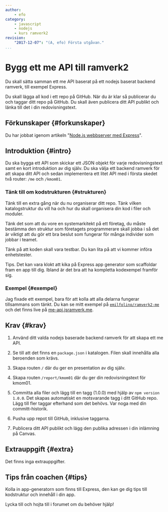 ```yaml
---
author:
    - efo
category:
    - javascript
    - nodejs
    - kurs ramverk2
revision:
    "2017-12-07": "(A, efo) Första utgåvan."
...
```

Bygg ett me API till ramverk2
===================================

Du skall sätta samman ett me API baserat på ett nodejs baserat backend ramverk, till exempel Express.

Du skall lägga all kod i ett repo på GitHub. När du är klar så publicerar du och taggar ditt repo på GitHub. Du skall även publicera ditt API publikt och länka till det i din redovisningstext.

<!--more-->



Förkunskaper {#forkunskaper}
-----------------------

Du har jobbat igenom artikeln "[Node.js webbserver med Express](kunskap/nodejs-webbserver-med-express)".



Introduktion {#intro}
-----------------------

Du ska bygga ett API som skickar ett JSON objekt för varje redovisningstext samt en kort introduktion av dig själv. Du ska välja ett backend ramverk för att skapa ditt API och sedan implementera ett litet API med i första skedet två router: `/me` och `/kmom01`.



### Tänk till om kodstrukturen {#strukturen}

Tänk till en extra gång när du nu organiserar ditt repo. Tänk vilken katalogstruktur du vill ha och hur du skall organisera din kod i filer och moduler.

Tänk det som att du vore en systemarkitekt på ett företag, du måste bestämma den struktur som företagets programmerare skall jobba i så det är viktigt att du gör ett bra beslut som fungerar för många individer som jobbar i teamet.

Tänk på att koden skall vara testbar. Du kan lita på att vi kommer införa enhetstester.

Tips. Det kan vara klokt att kika på Express app generator som scaffoldar fram en app till dig. Ibland är det bra att ha kompletta kodexempel framför sig.



### Exempel {#exempel}

Jag fixade ett exempel, bara för att kolla att alla delarna fungerar tillsammans som tänkt. Du kan se mitt exempel på [`emilfolino/ramverk2-me`](https://github.com/emilfolino/ramverk2-me) och det finns live på [me-api.jsramverk.me](https://me-api.jsramverk.me).



Krav {#krav}
-----------------------

1. Använd ditt valda nodejs baserade backend ramverk för att skapa ett me API.

1. Se till att det finns en `package.json` i katalogen. Filen skall innehålla alla beroenden som krävs.

1. Skapa routen `/` där du ger en presentation av dig själv.

1. Skapa routen `/report/kmom01` där du ger din redovisningstext för kmom01.

1. Committa alla filer och lägg till en tagg (1.0.0) med hjälp av `npm version 1.0.0`. Det skapas automatiskt en motsvarande tagg i ditt GitHub repo. Lägg till fler taggar efterhand som det behövs. Var noga med din committ-historik.

1. Pusha upp repot till GitHub, inklusive taggarna.

1. Publicera ditt API publikt och lägg den publika adressen i din inlämning på Canvas.



Extrauppgift {#extra}
-----------------------

Det finns inga extrauppgifter.



Tips från coachen {#tips}
-----------------------

Kolla in app-generatorn som finns till Express, den kan ge dig tips till kodstruktur och innehåll i din app.

Lycka till och hojta till i forumet om du behöver hjälp!
